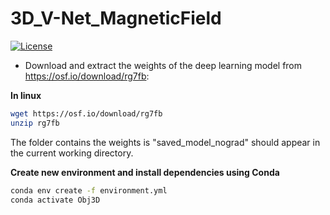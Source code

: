 # 3D_V-Net_MagneticField

[![License](https://img.shields.io/badge/License-Apache%202.0-blue.svg)](https://opensource.org/licenses/Apache-2.0)

- Download and extract the weights of the deep learning model from https://osf.io/download/rg7fb:

**In linux**
```bash
wget https://osf.io/download/rg7fb
unzip rg7fb
```

The folder contains the weights is "saved_model_nograd" should appear in the current working directory.

**Create new environment and install dependencies using Conda**

```bash
conda env create -f environment.yml
conda activate Obj3D
```
